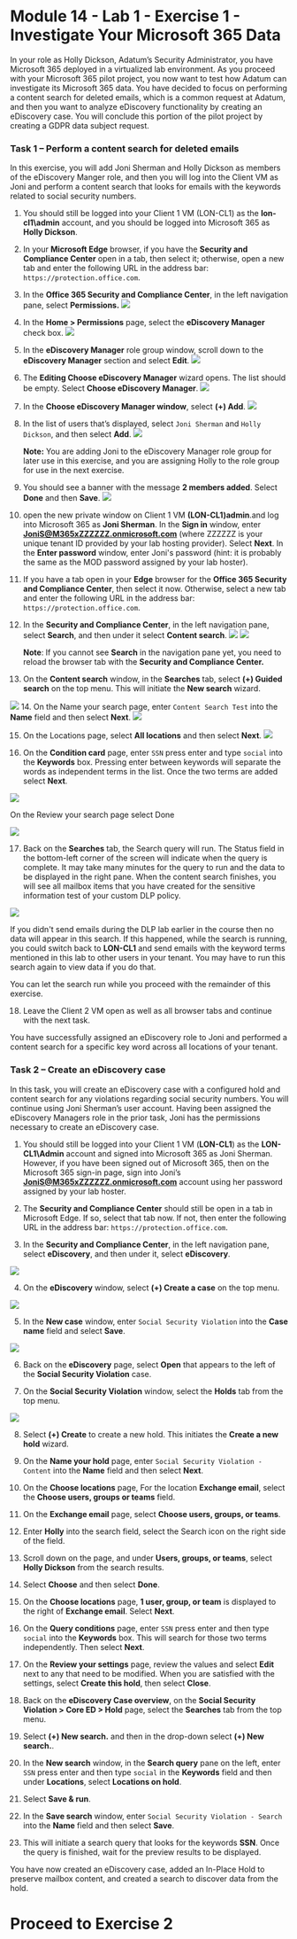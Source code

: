 # Module 14 - Lab 1 - Exercise 1 - Investigate Your Microsoft 365 Data


In your role as Holly Dickson, Adatum’s Security Administrator, you have Microsoft 365 deployed in a virtualized lab environment. As you proceed with your Microsoft 365 pilot project, you now want to test how Adatum can investigate its Microsoft 365 data. You have decided to focus on performing a content search for deleted emails, which is a common request at Adatum, and then you want to analyze eDiscovery functionality by creating an eDiscovery case. You will conclude this portion of the pilot project by creating a GDPR data subject request.

### Task 1 – Perform a content search for deleted emails

In this exercise, you will add Joni Sherman and Holly Dickson as members of the eDiscovery Manger role, and then you will log into the Client VM as Joni and perform a content search that looks for emails with the keywords related to social security numbers.

1. You should still be logged into your Client 1 VM (LON-CL1) as the **lon-cl1\admin** account, and you should be logged into Microsoft 365 as **Holly Dickson**. 

2. In your **Microsoft Edge** browser, if you have the **Security and Compliance Center** open in a tab, then select it; otherwise, open a new tab and enter the following URL in the address bar: `https://protection.office.com`.

3. In the **Office 365 Security and Compliance Center**, in the left navigation pane, select **Permissions.**
![](../Media/M014.1.png)


4. In the **Home &gt; Permissions** page, select the **eDiscovery Manager** check box.
![](../Media/M014.2.png)

5. In the **eDiscovery Manager** role group window, scroll down to the **eDiscovery Manager** section and select **Edit**.
![](../Media/M014.3.png)

6. The **Editing Choose eDiscovery Manager** wizard opens. The list should be empty. Select **Choose eDiscovery Manager**.
![](../Media/M014.4.png)

7. In the **Choose eDiscovery Manager window**, select **(+) Add**.
![](../Media/M014.5.png)

8. In the list of users that’s displayed, select `Joni Sherman` and `Holly Dickson`, and then select **Add**. 
![](../Media/M014.6.png) 

    ‎**Note:** You are adding Joni to the eDiscovery Manager role group for later use in this exercise, and you are assigning Holly to the role group for use in the next exercise.

9. You should see a banner with the message **2 members added**. Select **Done** and then **Save**.
![](../Media/M014.7.png) 

10. open the new private window on Client 1 VM **(LON-CL1)admin**.and log into Microsoft 365 as **Joni Sherman**. In the **Sign in** window, enter **JoniS@M365xZZZZZZ.onmicrosoft.com** (where ZZZZZZ is your unique tenant ID provided by your lab hosting provider). Select **Next**. In the **Enter password** window, enter Joni's password (hint: it is probably the same as the MOD password assigned by your lab hoster).

11. If you have a tab open in your **Edge** browser for the **Office 365 Security and Compliance Center**, then select it now. Otherwise, select a new tab and enter the following URL in the address bar: `https://protection.office.com`.

12. In the **Security and Compliance Center**, in the left navigation pane, select **Search**, and then under it select **Content search**.
![](../Media/M014.8.png)
![](../Media/M014.9.png)

  
    ‎**Note**: If you cannot see **Search** in the navigation pane yet, you need to reload the browser tab with the **Security and Compliance Center.**

13. On the **Content search** window, in the **Searches** tab, select **(+) Guided search** on the top menu. This will initiate the **New search** wizard.

![](../Media/M014.10.png)
14. On the Name your search page, enter `Content Search Test` into the **Name** field and then select **Next**.
![](../Media/M014.11.png)

15. On the Locations page, select **All locations** and then select **Next**.
![](../Media/M014.12.png)

16. On the **Condition card** page, enter `SSN` press enter and type `social` into the **Keywords** box.  Pressing enter between keywords will separate the words as independent terms in the list. Once the two terms are added select **Next**.

![](../Media/M014.13.png)

 On the Review your search page select Done

![](../Media/m014.15.png) 


17. Back on the **Searches** tab, the Search query will run. The Status field in the bottom-left corner of the screen will indicate when the query is complete. It may take many minutes for the query to run and the data to be displayed in the right pane. When the content search finishes, you will see all mailbox items that you have created for the sensitive information test of your custom DLP policy. 

 
![](../Media/M014.17.png) 


If you didn't send emails during the DLP lab earlier in the course then no data will appear in this search.  If this happened, while the search is running, you could switch back to **LON-CL1** and send emails with the keyword terms mentioned in this lab to other users in your tenant.  You may have to run this search again to view data if you do that.

You can let the search run while you proceed with the remainder of this exercise. 

18. Leave the Client 2 VM open as well as all browser tabs and continue with the next task.

You have successfully assigned an eDiscovery role to Joni and performed a content search for a specific key word across all locations of your tenant.

 

### Task 2 – Create an eDiscovery case

In this task, you will create an eDiscovery case with a configured hold and content search for any violations regarding social security numbers. You will continue using Joni Sherman’s user account. Having been assigned the eDiscovery Managers role in the prior task, Joni has the permissions necessary to create an eDiscovery case.

1. You should still be logged into your Client 1 VM (**LON-CL1**) as the **LON-CL1\Admin** account and signed into Microsoft 365 as Joni Sherman. However, if you have been signed out of Microsoft 365, then on the Microsoft 365 sign-in page, sign into Joni’s **JoniS@M365xZZZZZZ.onmicrosoft.com** account using her password assigned by your lab hoster.

2. The **Security and Compliance Center** should still be open in a tab in Microsoft Edge. If so, select that tab now. If not, then enter the following URL in the address bar: `https://protection.office.com`. 

3. In the **Security and Compliance Center**, in the left navigation pane, select **eDiscovery**, and then under it, select **eDiscovery**.

![](../Media/M014.20.png) 

4. On the **eDiscovery** window, select **(+) Create a case** on the top menu.

![](../Media/M014.21.png) 

5. In the **New case** window, enter `Social Security Violation` into the **Case name** field and select **Save**.

![](../Media/M014.22.png) 

6. Back on the **eDiscovery** page, select **Open** that appears to the left of the **Social Security Violation** case.

7. On the **Social Security Violation** window, select the **Holds** tab from the top menu.

![](../Media/M014.23.png) 

8. Select **(+) Create** to create a new hold. This initiates the **Create a new hold** wizard.

9. On the **Name your hold** page, enter `Social Security Violation - Content` into the **Name** field and then select **Next**.

10. On the **Choose locations** page, For the location **Exchange email**, select the **Choose users, groups or teams** field.

12. On the **Exchange email** page, select **Choose users, groups, or teams**.

13. Enter **Holly** into the search field, select the Search icon on the right side of the field. 

13. Scroll down on the page, and under **Users, groups, or teams**, select **Holly Dickson** from the search results.

14. Select **Choose** and then select **Done**.

15. On the **Choose locations** page, **1 user, group, or team** is displayed to the right of **Exchange email**. Select **Next**.

16. On the **Query conditions** page, enter `SSN` press enter and then type `social` into the **Keywords** box.  This will search for those two terms independently. Then select **Next**.

17. On the **Review your settings** page, review the values and select **Edit** next to any that need to be modified. When you are satisfied with the settings, select **Create this hold**, then select **Close**.

18. Back on the **eDiscovery Case overview**, on the **Social Security Violation &gt; Core ED &gt; Hold** page, select the **Searches** tab from the top menu.

19. Select **(+) New search.** and then in the drop-down select **(+) New search.**.

20. In the **New search** window, in the **Search query** pane on the left, enter `SSN` press enter and then type `social` in the **Keywords** field and then under **Locations**, select **Locations on hold**.

21. Select **Save &amp; run**.

22. In the **Save search** window, enter `Social Security Violation - Search` into the **Name** field and then select **Save**.

23. This will initiate a search query that looks for the keywords **SSN**. Once the query is finished, wait for the preview results to be displayed. 

You have now created an eDiscovery case, added an In-Place Hold to preserve mailbox content, and created a search to discover data from the hold.


# Proceed to Exercise 2
